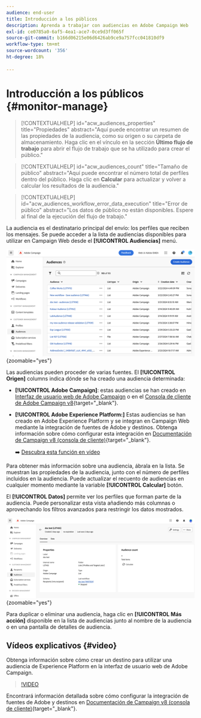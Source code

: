 ```yaml
---
audience: end-user
title: Introducción a los públicos
description: Aprenda a trabajar con audiencias en Adobe Campaign Web
exl-id: ce0785a0-6af5-4ea1-ace7-0ce9d3ff065f
source-git-commit: b166d06215e06d6426ab9ce9a757fcc041810df9
workflow-type: tm+mt
source-wordcount: '356'
ht-degree: 18%

---
```


# Introducción a los públicos {#monitor-manage}

>[!CONTEXTUALHELP]
>id="acw_audiences_properties"
>title="Propiedades"
>abstract="Aquí puede encontrar un resumen de las propiedades de la audiencia, como su origen o su carpeta de almacenamiento. Haga clic en el vínculo en la sección **Último flujo de trabajo** para abrir el flujo de trabajo que se ha utilizado para crear el público."

>[!CONTEXTUALHELP]
>id="acw_audiences_count"
>title="Tamaño de público"
>abstract="Aquí puede encontrar el número total de perfiles dentro del público. Haga clic en **Calcular** para actualizar y volver a calcular los resultados de la audiencia."

>[!CONTEXTUALHELP]
>id="acw_audiences_workflow_error_data_execution"
>title="Error de público"
>abstract="Los datos de público no están disponibles. Espere al final de la ejecución del flujo de trabajo."

La audiencia es el destinatario principal del envío: los perfiles que reciben los mensajes. Se puede acceder a la lista de audiencias disponibles para utilizar en Campaign Web desde el **[!UICONTROL Audiencias]** menú.

![](assets/audiences-list.png){zoomable=&quot;yes&quot;}

Las audiencias pueden proceder de varias fuentes. El **[!UICONTROL Origen]** columns indica dónde se ha creado una audiencia determinada:

* **[!UICONTROL Adobe Campaign]**: estas audiencias se han creado en [Interfaz de usuario web de Adobe Campaign](create-audience.md) o en el [Consola de cliente de Adobe Campaign v8](https://experienceleague.adobe.com/docs/campaign/campaign-v8/audience/create-audiences/create-audiences.html?lang=es){target="_blank"}.

* **[!UICONTROL Adobe Experience Platform:]** Estas audiencias se han creado en Adobe Experience Platform y se integran en Campaign Web mediante la integración de fuentes de Adobe y destinos. Obtenga información sobre cómo configurar esta integración en [Documentación de Campaign v8 (consola de cliente)](https://experienceleague.adobe.com/docs/campaign/campaign-v8/connect/ac-aep/ac-aep.html){target="_blank"}.

  ➡️ [Descubra esta función en vídeo](#video)

Para obtener más información sobre una audiencia, ábrala en la lista. Se muestran las propiedades de la audiencia, junto con el número de perfiles incluidos en la audiencia. Puede actualizar el recuento de audiencias en cualquier momento mediante la variable **[!UICONTROL Calcular]** botón.

El **[!UICONTROL Datos]** permite ver los perfiles que forman parte de la audiencia. Puede personalizar esta vista añadiendo más columnas o aprovechando los filtros avanzados para restringir los datos mostrados.

![](assets/audiences-details.png){zoomable=&quot;yes&quot;}

Para duplicar o eliminar una audiencia, haga clic en **[!UICONTROL Más acción]** disponible en la lista de audiencias junto al nombre de la audiencia o en una pantalla de detalles de audiencia.

## Vídeos explicativos {#video}

Obtenga información sobre cómo crear un destino para utilizar una audiencia de Experience Platform en la interfaz de usuario web de Adobe Campaign.

>[!VIDEO](https://video.tv.adobe.com/v/3427635?quality=12)

Encontrará información detallada sobre cómo configurar la integración de fuentes de Adobe y destinos en [Documentación de Campaign v8 (consola de cliente)](https://experienceleague.adobe.com/docs/campaign/campaign-v8/connect/ac-aep/ac-aep.html){target="_blank"}.
